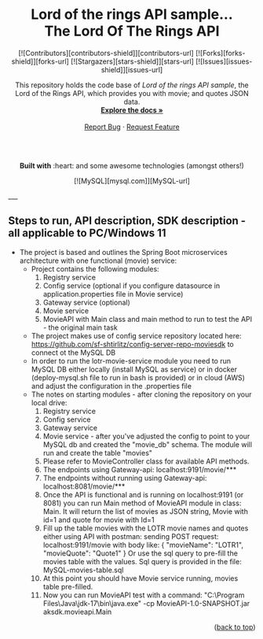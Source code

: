 <h1 align="center"> Lord of the rings API sample... <br />
The Lord Of The Rings API</h1>


<!-- PROJECT SHIELDS -->
<div align="center">

[![Contributors][contributors-shield]][contributors-url]
[![Forks][forks-shield]][forks-url]
[![Stargazers][stars-shield]][stars-url]
[![Issues][issues-shield]][issues-url]

</div>

<!-- MAIN BODY / DESCRIPTION -->
<p align="center">
    This repository holds the code base of <i>Lord of the rings API sample</i>, the Lord of the Rings API, which provides you with movie; and quotes JSON data.
    <br />
    <a href="https://the-one-api.dev"><strong>Explore the docs »</strong></a>
    <br />
    <br />
    <a href="https://github.com/gitfrosh/lotr-api/issues">Report Bug</a>
    ·
    <a href="https://github.com/gitfrosh/lotr-api/issues">Request Feature</a>
</p>
<br />
<br />
<p align="center">
  <b>Built with</b> :heart: and some awesome technologies (amongst others!)
</p>

<div align="center">

[![MySQL][mysql.com]][MySQL-url]

</div>
___

<!-- ACKNOWLEDGEMENTS -->
## Steps to run, API description, SDK description - **all applicable to PC/Windows 11**

* The project is based and outlines the Spring Boot microservices architecture with one functional (movie) service:
  * Project contains the following modules:
    1. Registry service
    2. Config service (optional if you configure datasource in application.properties file in Movie service)
    3. Gateway service (optional)
    4. Movie service
    5. MovieAPI with Main class and main method to run to test the API - the original main task 
  * The project makes use of config service repository located here: https://github.com/sf-shtirlitz/config-server-repo-moviesdk to connect ot the MySQL DB
  * In order to run the lotr-movie-service module you need to run MySQL DB either locally (install MySQL as service) or in docker (deploy-mysql.sh file to run in bash is provided) or in cloud (AWS) and adjust the configuration in the .properties file
  * The notes on starting modules - after cloning the repository on your local drive:
    1. Registry service
    2. Config service
    3. Gateway service
    4. Movie service - after you've adjusted the config to point to your MySQL db and created the "movie_db" schema. The module will run and create the table "movies"
    5. Please refer to MovieController class for available API methods.
    6. The endpoints using Gateway-api: localhost:9191/movie/***
    7. The endpoints without running using Gateway-api: localhost:8081/movie/***
    8. Once the API is functional and is running on localhost:9191 (or 8081) you can run Main method of MovieAPI module in class: Main. It will return the list of movies as JSON string, Movie with id=1 and quote for movie with Id=1
    9. Fill up the table movies with the LOTR movie names and quotes either using API with postman: sending POST request: localhost:9191/movie with body like:
       {
       "movieName": "LOTR1",
       "movieQuote": "Quote1"
       }
      Or use the sql query to pre-fill the movies table with the values. Sql query is provided in the file: MySQL-movies-table.sql
    10. At this point you should have Movie service running, movies table pre-filled.
    11. Now you can run MovieAPI test with a command: "C:\Program Files\Java\jdk-17\bin\java.exe" -cp MovieAPI-1.0-SNAPSHOT.jar aksdk.movieapi.Main 
<!--
* []()
* []()
-->
<p align="right">(<a href="README.md#-the-one-api-to-rule-them-all-the-lord-of-the-rings-api">back to top</a>)</p>
